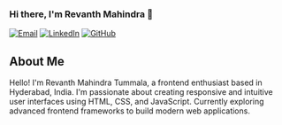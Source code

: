 ### Hi there, I'm Revanth Mahindra 👋

<!--
**revanthmahindra/revanthmahindra** is a ✨ _special_ ✨ repository because its `README.md` (this file) appears on your GitHub profile.

Here are some ideas to get you started:

- 🔭 I’m currently working on ...
- 🌱 I’m currently learning ...
- 👯 I’m looking to collaborate on ...
- 🤔 I’m looking for help with ...
- 💬 Ask me about ...
- 📫 How to reach me: ...
- 😄 Pronouns: ...
- ⚡ Fun fact: ...
-->


[![Email](https://img.shields.io/badge/Email-D14836?style=flat&logo=gmail&logoColor=white)](mailto:revanthmahindra@gmail.com)
[![LinkedIn](https://img.shields.io/badge/LinkedIn-0077B5?style=flat&logo=linkedin&logoColor=white)](https://www.linkedin.com/in/revanthmahindra)
[![GitHub](https://img.shields.io/badge/GitHub-100000?style=flat&logo=github&logoColor=white)](https://github.com/revanthmahindra)


## About Me
Hello! I'm Revanth Mahindra Tummala, a frontend enthusiast based in Hyderabad, India. I'm passionate about creating responsive and intuitive user interfaces using HTML, CSS, and JavaScript. Currently exploring advanced frontend frameworks to build modern web applications.
